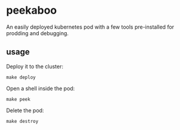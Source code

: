 # peekaboo
An easily deployed kubernetes pod with a few tools pre-installed for prodding and debugging.

## usage
Deploy it to the cluster:
```
make deploy
```

Open a shell inside the pod:
```
make peek
```

Delete the pod:
```
make destroy
```
